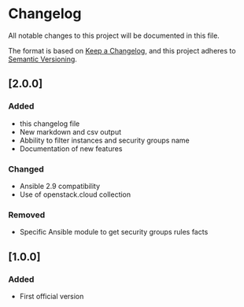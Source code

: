 # Changelog

All notable changes to this project will be documented in this file.

The format is based on [Keep a Changelog](https://keepachangelog.com/en/1.0.0/),
and this project adheres to [Semantic Versioning](https://semver.org/spec/v2.0.0.html).

## [2.0.0]

### Added

- this changelog file
- New markdown and csv output
- Abbility to filter instances and security groups name
- Documentation of new features

### Changed
- Ansible 2.9 compatibility
- Use of openstack.cloud collection

### Removed
- Specific Ansible module to get security groups rules facts

## [1.0.0]

### Added

- First official version
